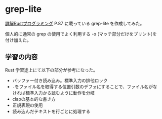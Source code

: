 # grep-lite

[詳解Rustプログラミング](https://www.shoeisha.co.jp/book/detail/9784798160221) P.87
に載っている grep-lite を作成してみた。

個人的に通常の grep の使用でよく利用する -o (マッチ部分だけをプリント)を付け加えた。

## 学習の内容

Rust 学習途上にて以下の部分が参考になった。

- バッファー付き読み込み。標準入力の排他ロック
- `-`をファイル名を取得する位置引数のデフォにすることで、ファイル名がなければ標準入力から読むように動作を分岐
- clapの基本的な書き方
- 正規表現の使用
- 読み込んだテキストを行ごとに処理する
